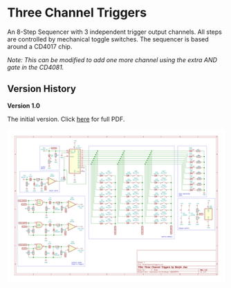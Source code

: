 # Three Channel Triggers
An 8-Step Sequencer with 3 independent trigger output channels. All steps are controlled by mechanical toggle switches. The sequencer is based around a CD4017 chip.

*Note: This can be modified to add one more channel using the extra AND gate in the CD4081.*


## Version History

**Version 1.0**

The initial version. Click [here](https://github.com/benjiao/ThreeChannelTriggers/raw/master/Exports/ThreeChannelTriggers%20v1.0.pdf) for full PDF.

<img src="https://raw.githubusercontent.com/benjiao/ThreeChannelTriggers/master/Exports/ThreeChannelTriggers%20v1.0.svg">

